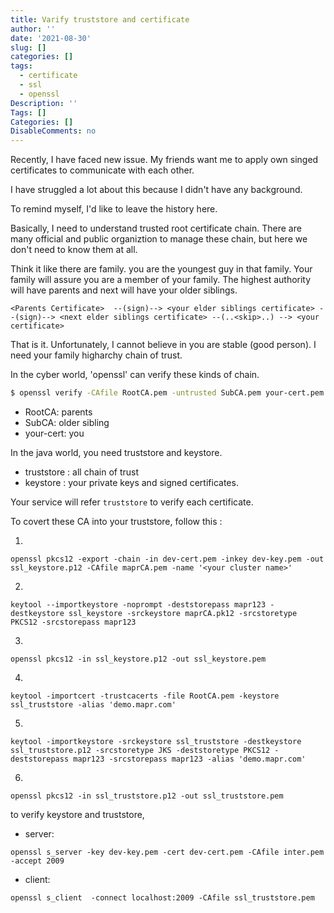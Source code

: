 ```yaml
---
title: Varify truststore and certificate
author: ''
date: '2021-08-30'
slug: []
categories: []
tags:
  - certificate
  - ssl
  - openssl
Description: ''
Tags: []
Categories: []
DisableComments: no
---
```


Recently, I have faced new issue. My friends want me to apply own singed certificates to communicate with each other. 

I have struggled a lot about this because I didn't have any background. 

To remind myself, I'd like to leave the history here. 

Basically, I need to understand trusted root certificate chain. There are many official and public organiztion to manage these chain, but here we don't need to know them at all.

Think it like there are family. you are the youngest guy in that family. Your family will assure you are a member of your family. The highest authority will have parents and next will have your older siblings. 


```
<Parents Certificate>  --(sign)--> <your elder siblings certificate> --(sign)--> <next elder siblings certificate> --(..<skip>..) --> <your certificate>
```

That is it. Unfortunately, I cannot believe in you are stable (good person). I need your family higharchy chain of trust. 


In the cyber world, 'openssl' can verify these kinds of chain.


``` bash
$ openssl verify -CAfile RootCA.pem -untrusted SubCA.pem your-cert.pem

```

- RootCA: parents
- SubCA: older sibling
- your-cert: you


In the java world, you need truststore and keystore. 
- truststore : all chain of trust
- keystore : your private keys and signed certificates. 

Your service will refer `truststore` to verify each certificate.

To covert these CA into your truststore, follow this : 

1.
```
openssl pkcs12 -export -chain -in dev-cert.pem -inkey dev-key.pem -out ssl_keystore.p12 -CAfile maprCA.pem -name '<your cluster name>'
```

2.
```
keytool --importkeystore -noprompt -deststorepass mapr123 -destkeystore ssl_keystore -srckeystore maprCA.pk12 -srcstoretype PKCS12 -srcstorepass mapr123

```

3.
```
openssl pkcs12 -in ssl_keystore.p12 -out ssl_keystore.pem
```

4.
```
keytool -importcert -trustcacerts -file RootCA.pem -keystore ssl_truststore -alias 'demo.mapr.com'
```

5.
```
keytool -importkeystore -srckeystore ssl_truststore -destkeystore ssl_truststore.p12 -srcstoretype JKS -deststoretype PKCS12 -deststorepass mapr123 -srcstorepass mapr123 -alias 'demo.mapr.com'
```

6.
```
openssl pkcs12 -in ssl_truststore.p12 -out ssl_truststore.pem
```

to verify keystore and truststore, 

- server:
```
openssl s_server -key dev-key.pem -cert dev-cert.pem -CAfile inter.pem -accept 2009
```

- client:
```
openssl s_client  -connect localhost:2009 -CAfile ssl_truststore.pem
```






